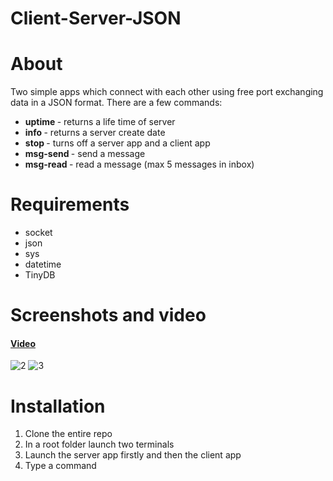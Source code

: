 # Client-Server-JSON

# About 
Two simple apps which connect with each other using free port exchanging data in a JSON format. There are a few commands: <br/>
- <b> uptime </b> - returns a life time of server <br/>
- <b> info </b> - returns a server create date <br/>
- <b> stop </b> - turns off a server app and a client app <br/>
- <b> msg-send </b> - send a message <br/>
- <b> msg-read </b> - read a message (max 5 messages in inbox) <br/>

# Requirements
- socket
- json
- sys
- datetime
- TinyDB

# Screenshots and video 
#### <a href="https://www.youtube.com/watch?v=4dhfFexi9I4&feature=youtu.be" target="_blank">Video</a> </br>
![2](https://user-images.githubusercontent.com/33324211/109801566-eeab5100-7c1e-11eb-820e-c6ea9d25bf1e.PNG)
![3](https://user-images.githubusercontent.com/33324211/109801568-efdc7e00-7c1e-11eb-8692-bc15ff377608.PNG) 

# Installation
1. Clone the entire repo
2. In a root folder launch two terminals
3. Launch the server app firstly and then the client app
4. Type a command 
